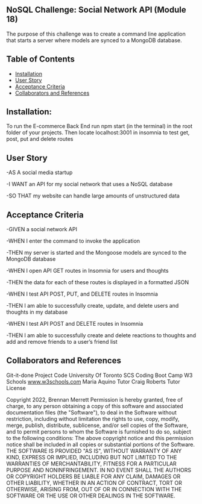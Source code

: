 ## NoSQL Challenge: Social Network API (Module 18)
The purpose of this challenge was to create a command line application that starts a server where models are synced to a MongoDB database.

## Table of Contents
- [Installation](#Installation)
- [User Story](#UserStory)
- [Acceptance Criteria](#AcceptanceCriteria)
- [Collaborators and References](#CollaboratorsandReferences)

## Installation:
To run the E-commerce Back End run npm start (in the terminal) in the root folder of your projects.  Then locate localhost:3001 in insomnia to test get, post, put and delete routes

## User Story
-AS A social media startup

-I WANT an API for my social network that uses a NoSQL database

-SO THAT my website can handle large amounts of unstructured data

## Acceptance Criteria
-GIVEN a social network API

-WHEN I enter the command to invoke the application

-THEN my server is started and the Mongoose models are synced to the MongoDB database

-WHEN I open API GET routes in Insomnia for users and thoughts

-THEN the data for each of these routes is displayed in a formatted JSON

-WHEN I test API POST, PUT, and DELETE routes in Insomnia

-THEN I am able to successfully create, update, and delete users and thoughts in my database

-WHEN I test API POST and DELETE routes in Insomnia

-THEN I am able to successfully create and delete reactions to thoughts and add and remove friends to a user’s friend list

## Collaborators and References
Git-it-done Project Code University Of Toronto SCS Coding Boot Camp
W3 Schools www.w3schools.com
Maria Aquino Tutor
Craig Roberts Tutor
License

Copyright 2022, Brennan Merrett Permission is hereby granted, free of charge, to any person obtaining a copy of this software and associated documentation files (the "Software"), to deal in the Software without restriction, including without limitation the rights to use, copy, modify, merge, publish, distribute, sublicense, and/or sell copies of the Software, and to permit persons to whom the Software is furnished to do so, subject to the following conditions: The above copyright notice and this permission notice shall be included in all copies or substantial portions of the Software. THE SOFTWARE IS PROVIDED "AS IS", WITHOUT WARRANTY OF ANY KIND, EXPRESS OR IMPLIED, INCLUDING BUT NOT LIMITED TO THE WARRANTIES OF MERCHANTABILITY, FITNESS FOR A PARTICULAR PURPOSE AND NONINFRINGEMENT. IN NO EVENT SHALL THE AUTHORS OR COPYRIGHT HOLDERS BE LIABLE FOR ANY CLAIM, DAMAGES OR OTHER LIABILITY, WHETHER IN AN ACTION OF CONTRACT, TORT OR OTHERWISE, ARISING FROM, OUT OF OR IN CONNECTION WITH THE SOFTWARE OR THE USE OR OTHER DEALINGS IN THE SOFTWARE.
